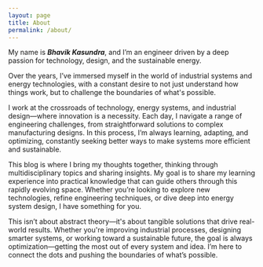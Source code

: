 ```yaml
---
layout: page
title: About
permalink: /about/
---
```


My name is ***Bhavik Kasundra***, and I’m an engineer driven by a deep passion for technology, design, and the sustainable energy. 

Over the years, I’ve immersed myself in the world of industrial systems and energy technologies, with a constant desire to not just understand how things work, but to challenge the boundaries of what's possible.

I work at the crossroads of technology, energy systems, and industrial design—where innovation is a necessity. Each day, I navigate a range of engineering challenges, from straightforward solutions to complex manufacturing designs. In this process, I’m always learning, adapting, and optimizing, constantly seeking better ways to make systems more efficient and sustainable.

This blog is where I bring my thoughts together, thinking through multidisciplinary topics and sharing insights. My goal is to share my learning experience into practical knowledge that can guide others through this rapidly evolving space. Whether you’re looking to explore new technologies, refine engineering techniques, or dive deep into energy system design, I have something for you.

This isn’t about abstract theory—it's about tangible solutions that drive real-world results. Whether you're improving industrial processes, designing smarter systems, or working toward a sustainable future, the goal is always optimization—getting the most out of every system and idea. I’m here to connect the dots and pushing the boundaries of what’s possible.


<!-- My name is **Bhavik Kasundra**, an engineer with a passion for technology, design, and the future of energy. Over the years, I’ve immersed myself in the world of industrial systems and energy equipment, driven by a desire to not only understand how things work but to continuously push the boundaries of what's possible.

As an engineer, I find myself at the intersection of technology, energy, and industrial design—a place where innovation is not just an option, but a necessity. 

Every day, I navigate simple to complex engineering systems, exploring energy equipments to intricate designs in the manufacturing industry, and in that process, I’m constantly learning, adapting, and optimizing. 

My journey is rooted in curiosity and a desire to understand not just how things work, but how they can work better—more efficiently, more sustainably.

This is a platform where I practice thinking and writing about multidisciplinary topics and express my understanding and insights. In this blog, I’m sharing that knowledge, distilling years of experience into insights that can help others navigate this rapidly evolving space. 

Whether you’re here to explore new technologies, refine engineering principles, or understand the design of energy systems, my goal is to offer clarity. This isn't about abstract theory; it’s about practical knowledge that can drive real-world results—whether you’re improving industrial processes, designing smarter systems, or building a more sustainable future.

Just like in engineering, the goal here is optimization—figuring out how to get the most out of every system, every process, and ultimately, every idea. It’s about looking at challenges as opportunities for innovation. I’m here to share those opportunities, to help engineers and enthusiasts alike unlock their potential by connecting dots in ways that push the boundaries of what’s possible in our field. -->